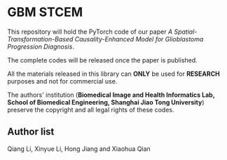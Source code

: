 # GBM STCEM

This repository will hold the PyTorch code of our paper *A Spatial-Transformation-Based  Causality-Enhanced Model for Glioblastoma Progression Diagnosis*.

The complete codes will be released once the paper is published.

All the materials released in this library can **ONLY** be used for **RESEARCH** purposes and not for commercial use.

The authors' institution (**Biomedical Image and Health Informatics Lab, School of Biomedical Engineering, Shanghai Jiao Tong University**) preserve the copyright and all legal rights of these codes.

## Author list

Qiang Li, Xinyue Li, Hong Jiang and Xiaohua Qian